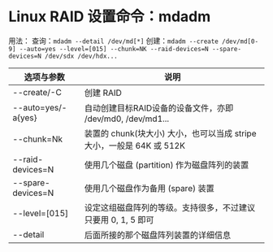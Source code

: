 # Linux RAID 设置命令：mdadm
用法：
查询：`mdadm --detail /dev/md[*]`
创建：`mdadm --create /dev/md[0-9] --auto=yes --level=[015] --chunk=NK --raid-devices=N --spare-devices=N /dev/sdx /dev/hdx...`

|选项与参数|说明|
|-|-|
|--create/-C|创建 RAID |
|--auto=yes/-a{yes}|自动创建目标RAID设备的设备文件，亦即 /dev/md0, /dev/md1...|
|--chunk=Nk|装置的 chunk(块大小) 大小，也可以当成 stripe 大小，一般是 64K 或 512K|
|--raid-devices=N|使用几个磁盘 (partition) 作为磁盘阵列的装置|
|--spare-devices=N|使用几个磁盘作为备用 (spare) 装置|
|--level=[015]|设定这组磁盘阵列的等级。支持很多，不过建议只要用 0, 1, 5 即可|
|--detail|后面所接的那个磁盘阵列装置的详细信息|
